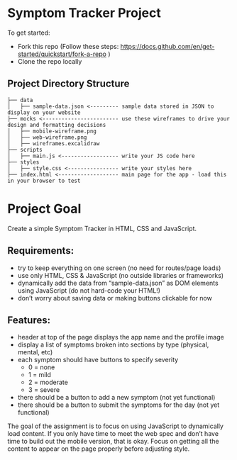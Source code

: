 # Symptom Tracker Project

To get started:

* Fork this repo (Follow these steps: https://docs.github.com/en/get-started/quickstart/fork-a-repo )
* Clone the repo locally

## Project Directory Structure

```
├── data
│   ├── sample-data.json <--------- sample data stored in JSON to display on your website
├── mocks <------------------------ use these wireframes to drive your design and formatting decisions
│   ├── mobile-wireframe.png
│   ├── web-wireframe.png
│   ├── wireframes.excalidraw
├── scripts
│   ├── main.js <------------------ write your JS code here
├── styles
│   ├── style.css <---------------- write your styles here
├── index.html <------------------- main page for the app - load this in your browser to test
```

# Project Goal

Create a simple Symptom Tracker in HTML, CSS and JavaScript.

## Requirements:

* try to keep everything on one screen (no need for routes/page loads)
* use only HTML, CSS & JavaScript (no outside libraries or frameworks)
* dynamically add the data from “sample-data.json” as DOM elements using JavaScript (do not hard-code your HTML!)
* don’t worry about saving data or making buttons clickable for now

## Features:

* header at top of the page displays the app name and the profile image
* display a list of symptoms broken into sections by type (physical, mental, etc)
* each symptom should have buttons to specify severity
  * 0 = none
  * 1 = mild
  * 2 = moderate
  * 3 = severe
* there should be a button to add a new symptom (not yet functional)
* there should be a button to submit the symptoms for the day (not yet functional)

The goal of the assignment is to focus on using JavaScript to dynamically load content. If you only have time to meet the web spec and don’t have time to build out the mobile version, that is okay. Focus on getting all the content to appear on the page properly before adjusting style.
